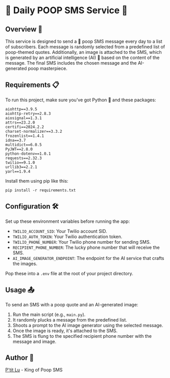 # 🚽 Daily POOP SMS Service 💩

## Overview 📱
This service is designed to send a 💩 poop SMS message every day to a list of subscribers. Each message is randomly selected from a predefined list of poop-themed quotes. Additionally, an image is attached to the SMS, which is generated by an artificial intelligence (AI) 🤖 based on the content of the message. The final SMS includes the chosen message and the AI-generated poop masterpiece.

## Requirements 📋
To run this project, make sure you've got Python 🐍 and these packages:

```
aiohttp==3.9.5
aiohttp-retry==2.8.3
aiosignal==1.3.1
attrs==23.2.0
certifi==2024.2.2
charset-normalizer==3.3.2
frozenlist==1.4.1
idna==3.7
multidict==6.0.5
PyJWT==2.8.0
python-dotenv==1.0.1
requests==2.32.3
twilio==9.1.0
urllib3==2.2.1
yarl==1.9.4
```

Install them using pip like this:

```shell
pip install -r requirements.txt
```

## Configuration 🛠️
Set up these environment variables before running the app:

- `TWILIO_ACCOUNT_SID`: Your Twilio account SID.
- `TWILIO_AUTH_TOKEN`: Your Twilio authentication token.
- `TWILIO_PHONE_NUMBER`: Your Twilio phone number for sending SMS.
- `RECIPIENT_PHONE_NUMBER`: The lucky phone number that will receive the SMS.
- `AI_IMAGE_GENERATOR_ENDPOINT`: The endpoint for the AI service that crafts the images.

Pop these into a `.env` file at the root of your project directory.

## Usage 📤
To send an SMS with a poop quote and an AI-generated image:

1. Run the main script (e.g., `main.py`).
2. It randomly plucks a message from the predefined list.
3. Shoots a prompt to the AI image generator using the selected message.
4. Once the image is ready, it's attached to the SMS.
5. The SMS is flung to the specified recipient phone number with the message and image.

## Author 👤
[P'tit Lu](https://github.com/Ptitlu42) - King of Poop SMS